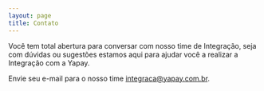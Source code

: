 ```yaml
---
layout: page
title: Contato
---
```


Você tem total abertura para conversar com nosso time de Integração, seja com dúvidas ou sugestões estamos aqui para ajudar você a realizar a Integração com a Yapay.

Envie seu e-mail para o nosso time [integraca@yapay.com.br](mailto:integraca@yapay.com.br).

